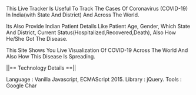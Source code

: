 This Live Tracker Is Useful To Track The Cases Of Coronavirus (COVID-19) In India(with State And District) And Across The World. 

Its Also Provide Indian Patient Details Like Patient Age, Gender, Which State And District, Current Status(Hospitalized,Recovered,Death), Also How He/She Got The Disease. 

This Site Shows You Live Visualization Of COVID-19 Across The World And Also How This Disease Is Spreading.

 ||== Technology Details ==||
 
 Language : Vanilla Javascript, ECMAScript 2015.
 Library : jQuery. Tools : Google Char